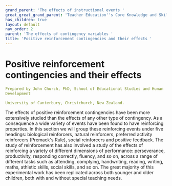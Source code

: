 ```yaml
---
grand_parent: 'The effects of instructional events '
great_great_grand_parent: 'Teacher Education''s Core Knowledge and Skills.'
has_children: true
layout: default
nav_order: 2
parent: 'The effects of contingency variables '
title: 'Positive reinforcement contingencies and their effects '
---
```

# Positive reinforcement contingencies and their effects


```yaml
Prepared by John Church, PhD, School of Educational Studies and Human
Development

University of Canterbury, Christchurch, New Zealand.
```


The effects of positive reinforcement contingencies have been more
extensively studied than the effects of any other type of contingency.
As a consequence a wide variety of events have been found to have
reinforcing properties. In this section we will group these reinforcing
events under five headings: biological reinforcers, natural reinforcers,
preferred activity reinforcers (Premack's Rule), social reinforcers and
positive feedback. The study of reinforcement has also involved a study
of the effects of reinforcing a variety of different dimensions of
performance: perseverance, productivity, responding correctly, fluency,
and so on, across a range of different tasks such as attending,
complying, handwriting, reading, writing, maths, athletic skills, social
skills, and so on. The great majority of this experimental work has been
replicated across both younger and older children, both with and without
special teaching needs.
